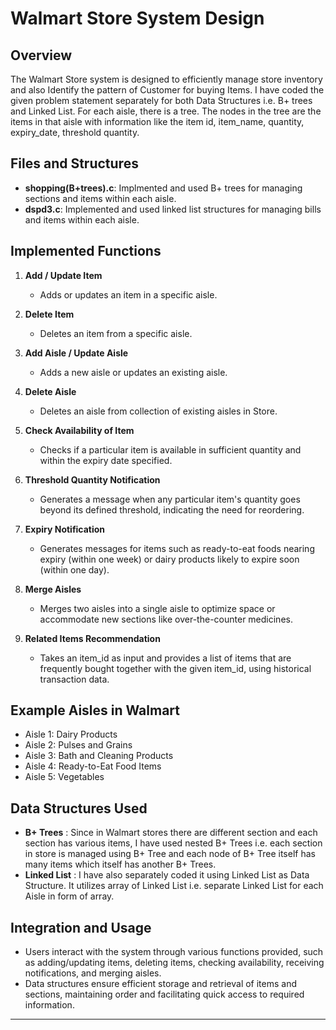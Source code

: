 # Walmart Store System Design

## Overview

The Walmart Store system is designed to efficiently manage store inventory and also Identify the pattern of Customer for buying Items. I have coded the given problem statement separately for both Data Structures i.e. B+ trees and Linked List. For each aisle, there is a tree. The nodes in the tree are the items in that aisle with information like the item id, item_name, quantity, expiry_date, threshold quantity.

## Files and Structures

- **shopping(B+trees).c**: Implmented and used B+ trees for managing sections and items within each aisle.
- **dspd3.c**: Implemented and used linked list structures for managing bills and items within each aisle.

## Implemented Functions

1. **Add / Update Item**
   - Adds or updates an item in a specific aisle.
   
2. **Delete Item**
   - Deletes an item from a specific aisle.

3. **Add Aisle / Update Aisle**
   - Adds a new aisle or updates an existing aisle.

4. **Delete Aisle**
   - Deletes an aisle from collection of existing aisles in Store.

5. **Check Availability of Item**
   - Checks if a particular item is available in sufficient quantity and within the expiry date specified.

6. **Threshold Quantity Notification**
   - Generates a message when any particular item's quantity goes beyond its defined threshold, indicating the need for reordering.

7. **Expiry Notification**
   - Generates messages for items such as ready-to-eat foods nearing expiry (within one week) or dairy products likely to expire soon (within one day).

8. **Merge Aisles**
   - Merges two aisles into a single aisle to optimize space or accommodate new sections like over-the-counter medicines.

9. **Related Items Recommendation**
   - Takes an item_id as input and provides a list of items that are frequently bought together with the given item_id, using historical transaction data.

## Example Aisles in Walmart

- Aisle 1: Dairy Products
- Aisle 2: Pulses and Grains
- Aisle 3: Bath and Cleaning Products
- Aisle 4: Ready-to-Eat Food Items
- Aisle 5: Vegetables

## Data Structures Used

- **B+ Trees** : Since in Walmart stores there are different section and each section has various items, I have used nested B+ Trees i.e. each section in store is managed using B+ Tree and each node of B+ Tree itself has many items which itself has another B+ Trees.
- **Linked List** : I have also separately coded it using Linked List as Data Structure. It utilizes array of Linked List i.e. separate Linked List for each Aisle in form of array.

## Integration and Usage

- Users interact with the system through various functions provided, such as adding/updating items, deleting items, checking availability, receiving notifications, and merging aisles.
- Data structures ensure efficient storage and retrieval of items and sections, maintaining order and facilitating quick access to required information.

---

